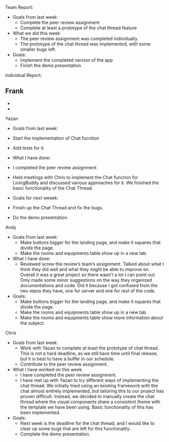 Team Report: 
 - Goals from last week:
   - Complete the peer review assignment
   - Complete at least a prototype of the chat thread feature
 - What we did this week
   - The peer review assignment was completed individually.
   - The prototype of the chat thread was implemented, with some smaller bugs left.
 - Goals:
   - Implement the completed version of the app
   - Finish the demo presentation


Individual Report:

Frank
-
-
-

Yazan
- Goals from last week:
 - Start the implementation of Chat fucntion
 - Add tests for it.
 
- What I have done:
 - I completed the peer review assignment
 - Held meetings with Chris to implement the Chat function for LivingBuddy and discussed various approaches for it. We finished the basic functionality of the Chat Thread.
 
- Goals for next weeek:
 - Finish up the Chat Thread and fix the bugs.
 - Do the demo presentation.

Andy
- Goals from last week: 
  - Make buttons bigger for the landing page, and make it squares that divide the page.
  - Make the rooms and equipments table show up in a new tab.
- What I have done:
  - Reviewed screw the review’s team’s assignment. Talked about what I think they did well and what they might be able to improve on. Overall it was a great project so there wasn’t a lot I can point out. Only made some minor suggestions on the way they organized documentations and code. Did it because I got confused from the two repos they have, one for server and one for rest of the code.
- Goals:
  - Make buttons bigger for the landing page, and make it squares that divide the page.
  - Make the rooms and equipments table show up in a new tab.
  - Make the rooms and equipments table show more information about the subject.


Chris
 - Goals from last week:
   - Work with Yazan to complete at least the prototype of chat thread. This is not a hard deadline, as we still have time until final release, but it is best to have a buffer in our schedule.
   - Contribute to the peer review assignment.
 - What I have worked on this week
   - I have completed the peer review assignment. 
   - I have met up with Yazan to try different ways of implementing the chat thread. We initially tried using an existing framework with the chat almost entirely implemented, but tailoring this to our project has proven difficult. Instead, we decided to manually create the chat thread where the visual components share a consistent theme with the template we have been using. Basic functionality of this has been implemented.
 - Goals:
   - Next week is the deadline for the chat thread, and I would like to clear up some bugs that are left for this functionality.
   - Complete the demo presentation.
